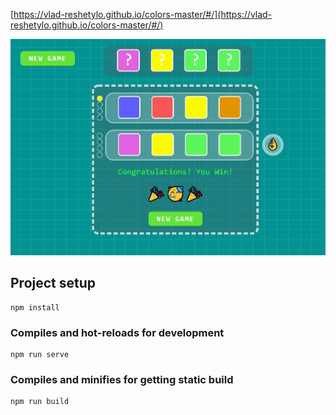[https://vlad-reshetylo.github.io/colors-master/#/](https://vlad-reshetylo.github.io/colors-master/#/)

![alt text](demo.jpg)

## Project setup
```
npm install
```

### Compiles and hot-reloads for development
```
npm run serve
```

### Compiles and minifies for getting static build
```
npm run build
```
